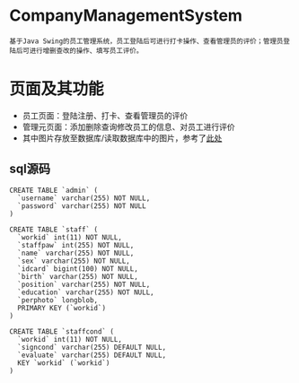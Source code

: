 # CompanyManagementSystem
    基于Java Swing的员工管理系统，员工登陆后可进行打卡操作、查看管理员的评价；管理员登陆后可进行增删查改的操作、填写员工评价。
# 页面及其功能
* 员工页面：登陆注册、打卡、查看管理员的评价
* 管理元页面：添加删除查询修改员工的信息、对员工进行评价
* 其中图片存放至数据库/读取数据库中的图片，参考了[此处](https://www.cnblogs.com/warrior4236/p/5682830.html)
## sql源码
```
CREATE TABLE `admin` (
  `username` varchar(255) NOT NULL,
  `password` varchar(255) NOT NULL
)
```
```
CREATE TABLE `staff` (
  `workid` int(11) NOT NULL,
  `staffpaw` int(255) NOT NULL,
  `name` varchar(255) NOT NULL,
  `sex` varchar(255) NOT NULL,
  `idcard` bigint(100) NOT NULL,
  `birth` varchar(255) NOT NULL,
  `position` varchar(255) NOT NULL,
  `education` varchar(255) NOT NULL,
  `perphoto` longblob,
  PRIMARY KEY (`workid`)
)
```
```
CREATE TABLE `staffcond` (
  `workid` int(11) NOT NULL,
  `signcond` varchar(255) DEFAULT NULL,
  `evaluate` varchar(255) DEFAULT NULL,
  KEY `workid` (`workid`)
)
```
